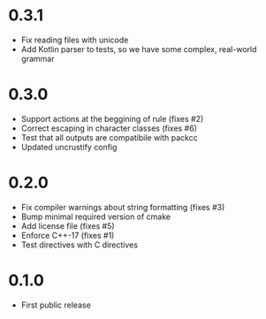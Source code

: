 # 0.3.1

- Fix reading files with unicode
- Add Kotlin parser to tests, so we have some complex, real-world grammar

# 0.3.0

- Support actions at the beggining of rule (fixes #2)
- Correct escaping in character classes (fixes #6)
- Test that all outputs are compatibile with packcc
- Updated uncrustify config

# 0.2.0

- Fix compiler warnings about string formatting (fixes #3)
- Bump minimal required version of cmake
- Add license file (fixes #5)
- Enforce C++-17 (fixes #1)
- Test directives with C directives

# 0.1.0

- First public release
